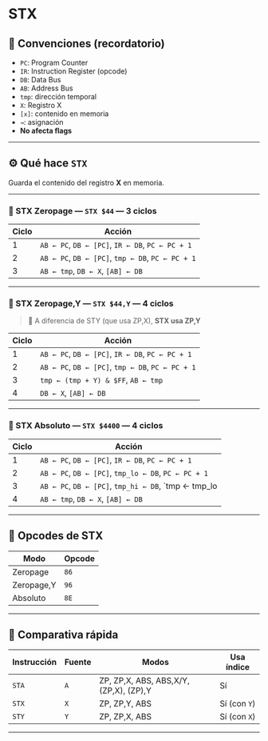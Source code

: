 # STX

## 🧠 Convenciones (recordatorio)

- `PC`: Program Counter  
- `IR`: Instruction Register (opcode)  
- `DB`: Data Bus  
- `AB`: Address Bus  
- `tmp`: dirección temporal  
- `X`: Registro X  
- `[x]`: contenido en memoria  
- `→`: asignación  
- **No afecta flags**

---

## ⚙️ Qué hace `STX`

Guarda el contenido del registro **X** en memoria.

---

### 🔸 STX Zeropage — `STX $44` — **3 ciclos**

| Ciclo | Acción |
|-------|--------|
| 1     | `AB ← PC`, `DB ← [PC]`, `IR ← DB`, `PC ← PC + 1` |
| 2     | `AB ← PC`, `DB ← [PC]`, `tmp ← DB`, `PC ← PC + 1` |
| 3     | `AB ← tmp`, `DB ← X`, `[AB] ← DB` |

---

### 🔸 STX Zeropage,Y — `STX $44,Y` — **4 ciclos**

> 🔄 A diferencia de STY (que usa ZP,X), **STX usa ZP,Y**

| Ciclo | Acción |
|-------|--------|
| 1     | `AB ← PC`, `DB ← [PC]`, `IR ← DB`, `PC ← PC + 1` |
| 2     | `AB ← PC`, `DB ← [PC]`, `tmp ← DB`, `PC ← PC + 1` |
| 3     | `tmp ← (tmp + Y) & $FF`, `AB ← tmp` |
| 4     | `DB ← X`, `[AB] ← DB` |

---

### 🔸 STX Absoluto — `STX $4400` — **4 ciclos**

| Ciclo | Acción |
|-------|--------|
| 1     | `AB ← PC`, `DB ← [PC]`, `IR ← DB`, `PC ← PC + 1` |
| 2     | `AB ← PC`, `DB ← [PC]`, `tmp_lo ← DB`, `PC ← PC + 1` |
| 3     | `AB ← PC`, `DB ← [PC]`, `tmp_hi ← DB`, `tmp ← tmp_lo | (tmp_hi << 8)`, `PC ← PC + 1` |
| 4     | `AB ← tmp`, `DB ← X`, `[AB] ← DB` |

---

## 🧾 Opcodes de STX

| Modo         | Opcode |
|--------------|--------|
| Zeropage     | `86`   |
| Zeropage,Y   | `96`   |
| Absoluto     | `8E`   |

---

## 🧩 Comparativa rápida

| Instrucción | Fuente | Modos                | Usa índice |
|-------------|--------|----------------------|------------|
| `STA`       | `A`    | ZP, ZP,X, ABS, ABS,X/Y, (ZP,X), (ZP),Y | Sí |
| `STX`       | `X`    | ZP, ZP,Y, ABS         | Sí (con `Y`) |
| `STY`       | `Y`    | ZP, ZP,X, ABS         | Sí (con `X`) |

---
